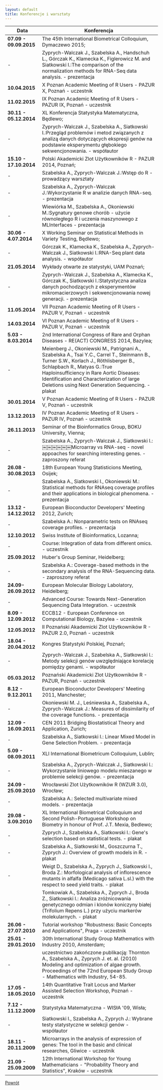 ```yaml
---
layout: default
title: Konferencje i warsztaty
---
```

Data | Konferencja
--- | ---
 **07.09 - 09.09.2015** | The 45th International Biometrical Colloquium, Dymaczewo 2015; 
- | Zyprych-Walczak J., Szabelska A., Handschuh L., Górczak K., Klamecka K., Figlerowicz M. and Siatkowski I.:The comparison of the normalization methods for RNA-Seq data analysis. - prezentacja 
**10.04.2015** | X Poznan Academic Meeting of R Users - PAZUR X, Poznań - uczestnik 
**11.02.2015** | IX Poznan Academic Meeting of R Users - PAZUR IX, Poznań - uczestnik 
**30.11 - 05.12.2014** | XL Konferencja Statystyka Matematyczna, Będlewo;
- | Zyprych-Walczak J., Szabelska A., Siatkowski I.:Przegląd problemów i metod związanych z analizą danych dotyczących ekspresji genów na podstawie eksperymentu głębokiego sekwencjonowania. - współautor
**15.10 - 17.10.2014** | Polski Akademicki Zlot Użytkowników R - PAZUR 2014, Poznań;
- | Szabelska A., Zyprych-Walczak J.:Wstęp do R - prowadzący warsztaty
- | Szabelska A., Zyprych-Walczak J.:Wykorzystanie R w analizie danych RNA-seq. - prezentacja
- | Wiewiórka M., Szabelska A., Okoniewski M.:Sygnatury genowe chorób - użycie równoległego R i uczenia maszynowego z MLInterfaces - prezentacja
**30.06 - 4.07.2014**	| X Working Seminar on Statistical Methods in Variety Testing, Będlewo;
- | Górczak K., Klamecka K., Szabelska A., Zyprych-Walczak J., Siatkowski I.:RNA-Seq plant data analysis. - współautor
**21.05.2014** | Wykłady otwarte ze statystyki, UAM Poznań;
- | Zyprych-Walczak J., Szabelska A., Klamecka K., Górczak K., Siatkowski I.:Statystyczna analiza danych pochodzących z eksperymentów mikromacierzowych i sekwencjonowania nowej generacji. - prezentacja
**11.05.2014** | VII Poznan Academic Meeting of R Users - PAZUR V, Poznań - uczestnik 
**14.03.2014** | VI Poznan Academic Meeting of R Users - PAZUR V, Poznań - uczestnik 
**5.03 - 8.03.2014** | 2nd International Congress of Rare and Orphan Diseases - RE(ACT) CONGRESS 2014, Bazylea;
- | Meienberg J., Okoniewski M., Patrignani A., Szabelska A., Tsai Y.C., Carrel T., Steinmann B., Turner S.W., Korlach J., Röthlisberger B., Schlapbach R., Matyas G.:True Haploinsufficiency in Rare Aortic Diseases: Identification and Characterization of large Deletions using Next Generation Sequencing. - plakat
**30.01.2014** | V Poznan Academic Meeting of R Users - PAZUR V, Poznań - uczestnik 
**13.12.2013** | IV Poznan Academic Meeting of R Users - PAZUR IV, Poznań - uczestnik
**26.11.2013** | Seminar of the Bioinformatics Group, BOKU University, Vienna;
- | Szabelska A., Zyprych-Walczak J., Siatkowski I.:￼￼￼￼￼￼Microarray vs RNA-seq - novel appoaches for searching interesting genes. - zaproszony referat
**26.08 - 30.08.2013** | 18th European Young Statisticions Meeting, Osijek;
- | Szabelska A., Siatkowski I., Okoniewski M.: Statistical methods for RNAseq coverage profiles and their applications in biological phenomena. - prezentacja
**13.12 - 14.12.2012** | European Bioconductor Developers' Meeting 2012, Zurich;
- | Szabelska A.: Nonparametric tests on RNAseq coverage profiles. - prezentacja
**12.10.2012** | Swiss Institute of Bioinformatics, Lozanna;
- | Course: Integration of data from different omics. - uczestnik
**25.09.2012** | Huber's Group Seminar, Heidelberg;
- | Szabelska A.: Coverage-based methods in the secondary analysis of the RNA-Sequencing data. - zaproszony referat
**24.09-26.09.2012** | European Molecular Biology Labolatory, Heidelberg;
- | Advanced Course: Towards Next-Generation Sequencing Data Integration. - uczestnik
**8.09 - 12.09.2012** | ECCB12 - European Conference on Computational Biology, Bazylea - uczestnik
**12.05.2012** | II Poznański Akademicki Zlot Użytkowników R - PAZUR 2.0, Poznań - uczestnik
**18.04 - 20.04.2012** | Kongres Statystyki Polskiej, Poznań;
- | Zyprych-Walczak J., Szabelska A., Siatkowski I.: Metody selekcji genów uwzględniające korelację pomiędzy genami. - współautor
**05.03.2012** | Poznański Akademicki Zlot Użytkowników R - PAZUR, Poznań - uczestnik
**8.12 - 9.12.2011** | European Bioconductor Developers' Meeting 2011, Manchester;
- | Okoniewski M. J., Leśniewska A., Szabelska A., Zyprych-Walczak J.: Measures of dissimilarity of the coverage functions. - prezentacja
**12.09 - 16.09.2011** | CEN 2011 Bridging Biostatistical Theory and Application, Zurich;
- | Szabelska A., Siatkowski I.: Linear Mixed Model in Gene Selection Problem. - prezentacja
**5.09 - 08.09.2011**	| XLI International Biometricum Colloquium, Lublin;
- | Szabelska A., Zyprych-Walczak J., Siatkowski I.: Wykorzystanie liniowego modelu mieszanego w problemie selekcji genów. - prezentacja
**24.09 - 25.09.2010** | Wrocławski Zlot Użytkowników R (WZUR 3.0), Wrocław;
- | Szabelska A.: Selected multivariate mixed models. - prezentacja
**29.08 - 3.09.2010** | XL International Biometrical Colloquium and Second Polish-Portuguese Workshop on Biometry in honour of Prof. J.T. Mexia, Bedlewo;
- | Zyprych J., Szabelska A., Siatkowski I.: Gene's selection based on statistical tests. - plakat 
- | Szabelska A., Siatkowski M., Goszczurna T., Zyprych J.: Overview of growth models in R. - plakat 
- | Weigt D., Szabelska A., Zyprych J., Siatkowski I., Broda Z.: Morfological analysis of inflorescence mutants in alfalfa (Medicago sativa  L.sl.) with the respect to seed yield traits. - plakat 
- | Tomkowiak A., Szabelska A., Zyprych J., Broda Z., Siatkowski I.: Analiza zróżnicowania genetycznego odmian i klonów koniczyny białej (Trifolium Repens L.) przy użyciu markerów molekularnych. - plakat 
**26.06 - 27.07.2010** | Tutorial workshop "Robustness: Basic Concepts and Applications", Praga - uczestnik
**25.01 - 29.01.2010** | 30th International Study Group Mathematics with Industry 2010, Amsterdam;
- | uczestnictwo zakończone publikacją: Thornton A., Szabelska A., Zyprych J. et. al. (2010) Modeling and optimization of algae growth. Proceedings of the 72nd European Study Group - Mathematics with Industry, 54-85.
**17.05 - 18.05.2010** | 14th Quantitative Trait Locus and Marker Assisted Selection Workshop, Poznań - uczestnik
**7.12 - 11.12.2009** | Statystyka Matematyczna - WISłA '09, Wisła;
- | Siatkowski I., Szabelska A., Zyprych J.: Wybrane testy statystyczne w selekcji genów - współautor
**18.11 - 20.11.2009** | Microarrays in the analysis of expression of genes: The tool in the basic and clinical researches, Gliwice - uczestnik
**21.09 - 25.09.2009** | 12th International Workshop for Young Mathematicians - "Probability Theory and Statistics", Kraków - uczestnik

[Powrót](/cv)
